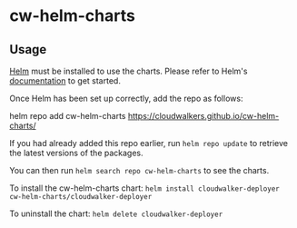 # cw-helm-charts

## Usage

[Helm](https://helm.sh) must be installed to use the charts.  Please refer to
Helm's [documentation](https://helm.sh/docs) to get started.

Once Helm has been set up correctly, add the repo as follows:

  helm repo add cw-helm-charts https://cloudwalkers.github.io/cw-helm-charts/

If you had already added this repo earlier, run `helm repo update` to retrieve
the latest versions of the packages.  

You can then run `helm search repo cw-helm-charts` to see the charts.

To install the cw-helm-charts chart: `helm install cloudwalker-deployer cw-helm-charts/cloudwalker-deployer`

To uninstall the chart: `helm delete cloudwalker-deployer`
